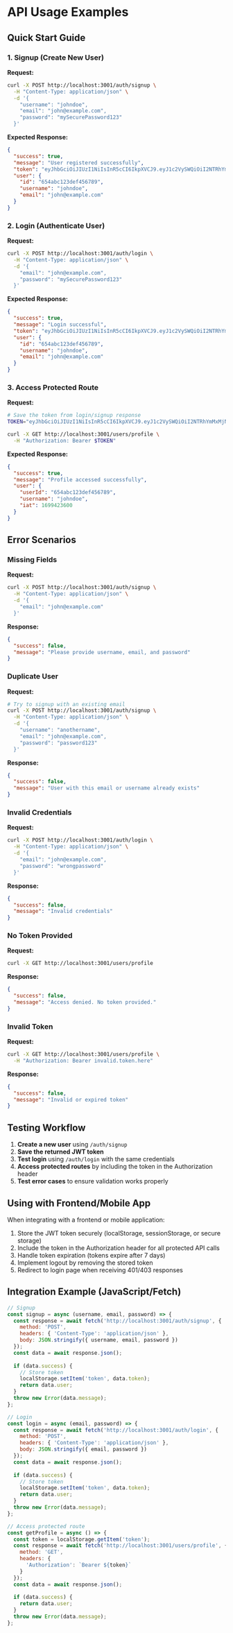 # API Usage Examples

## Quick Start Guide

### 1. Signup (Create New User)

**Request:**
```bash
curl -X POST http://localhost:3001/auth/signup \
  -H "Content-Type: application/json" \
  -d '{
    "username": "johndoe",
    "email": "john@example.com",
    "password": "mySecurePassword123"
  }'
```

**Expected Response:**
```json
{
  "success": true,
  "message": "User registered successfully",
  "token": "eyJhbGciOiJIUzI1NiIsInR5cCI6IkpXVCJ9.eyJ1c2VySWQiOiI2NTRhYmMxMjNkZWY0NTY3ODkiLCJ1c2VybmFtZSI6ImpvaG5kb2UiLCJpYXQiOjE2OTk0MjM2MDB9.xyz",
  "user": {
    "id": "654abc123def456789",
    "username": "johndoe",
    "email": "john@example.com"
  }
}
```

### 2. Login (Authenticate User)

**Request:**
```bash
curl -X POST http://localhost:3001/auth/login \
  -H "Content-Type: application/json" \
  -d '{
    "email": "john@example.com",
    "password": "mySecurePassword123"
  }'
```

**Expected Response:**
```json
{
  "success": true,
  "message": "Login successful",
  "token": "eyJhbGciOiJIUzI1NiIsInR5cCI6IkpXVCJ9.eyJ1c2VySWQiOiI2NTRhYmMxMjNkZWY0NTY3ODkiLCJ1c2VybmFtZSI6ImpvaG5kb2UiLCJpYXQiOjE2OTk0MjM2MDB9.xyz",
  "user": {
    "id": "654abc123def456789",
    "username": "johndoe",
    "email": "john@example.com"
  }
}
```

### 3. Access Protected Route

**Request:**
```bash
# Save the token from login/signup response
TOKEN="eyJhbGciOiJIUzI1NiIsInR5cCI6IkpXVCJ9.eyJ1c2VySWQiOiI2NTRhYmMxMjNkZWY0NTY3ODkiLCJ1c2VybmFtZSI6ImpvaG5kb2UiLCJpYXQiOjE2OTk0MjM2MDB9.xyz"

curl -X GET http://localhost:3001/users/profile \
  -H "Authorization: Bearer $TOKEN"
```

**Expected Response:**
```json
{
  "success": true,
  "message": "Profile accessed successfully",
  "user": {
    "userId": "654abc123def456789",
    "username": "johndoe",
    "iat": 1699423600
  }
}
```

## Error Scenarios

### Missing Fields

**Request:**
```bash
curl -X POST http://localhost:3001/auth/signup \
  -H "Content-Type: application/json" \
  -d '{
    "email": "john@example.com"
  }'
```

**Response:**
```json
{
  "success": false,
  "message": "Please provide username, email, and password"
}
```

### Duplicate User

**Request:**
```bash
# Try to signup with an existing email
curl -X POST http://localhost:3001/auth/signup \
  -H "Content-Type: application/json" \
  -d '{
    "username": "anothername",
    "email": "john@example.com",
    "password": "password123"
  }'
```

**Response:**
```json
{
  "success": false,
  "message": "User with this email or username already exists"
}
```

### Invalid Credentials

**Request:**
```bash
curl -X POST http://localhost:3001/auth/login \
  -H "Content-Type: application/json" \
  -d '{
    "email": "john@example.com",
    "password": "wrongpassword"
  }'
```

**Response:**
```json
{
  "success": false,
  "message": "Invalid credentials"
}
```

### No Token Provided

**Request:**
```bash
curl -X GET http://localhost:3001/users/profile
```

**Response:**
```json
{
  "success": false,
  "message": "Access denied. No token provided."
}
```

### Invalid Token

**Request:**
```bash
curl -X GET http://localhost:3001/users/profile \
  -H "Authorization: Bearer invalid.token.here"
```

**Response:**
```json
{
  "success": false,
  "message": "Invalid or expired token"
}
```

## Testing Workflow

1. **Create a new user** using `/auth/signup`
2. **Save the returned JWT token**
3. **Test login** using `/auth/login` with the same credentials
4. **Access protected routes** by including the token in the Authorization header
5. **Test error cases** to ensure validation works properly

## Using with Frontend/Mobile App

When integrating with a frontend or mobile application:

1. Store the JWT token securely (localStorage, sessionStorage, or secure storage)
2. Include the token in the Authorization header for all protected API calls
3. Handle token expiration (tokens expire after 7 days)
4. Implement logout by removing the stored token
5. Redirect to login page when receiving 401/403 responses

## Integration Example (JavaScript/Fetch)

```javascript
// Signup
const signup = async (username, email, password) => {
  const response = await fetch('http://localhost:3001/auth/signup', {
    method: 'POST',
    headers: { 'Content-Type': 'application/json' },
    body: JSON.stringify({ username, email, password })
  });
  const data = await response.json();
  
  if (data.success) {
    // Store token
    localStorage.setItem('token', data.token);
    return data.user;
  }
  throw new Error(data.message);
};

// Login
const login = async (email, password) => {
  const response = await fetch('http://localhost:3001/auth/login', {
    method: 'POST',
    headers: { 'Content-Type': 'application/json' },
    body: JSON.stringify({ email, password })
  });
  const data = await response.json();
  
  if (data.success) {
    // Store token
    localStorage.setItem('token', data.token);
    return data.user;
  }
  throw new Error(data.message);
};

// Access protected route
const getProfile = async () => {
  const token = localStorage.getItem('token');
  const response = await fetch('http://localhost:3001/users/profile', {
    method: 'GET',
    headers: { 
      'Authorization': `Bearer ${token}`
    }
  });
  const data = await response.json();
  
  if (data.success) {
    return data.user;
  }
  throw new Error(data.message);
};
```
